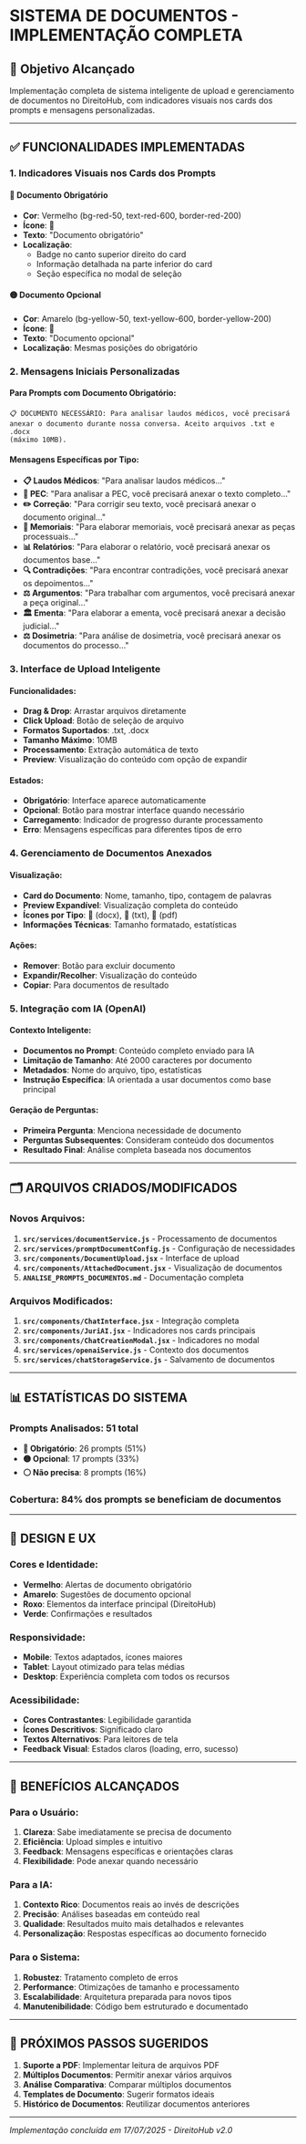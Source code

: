 # SISTEMA DE DOCUMENTOS - IMPLEMENTAÇÃO COMPLETA

## 🎯 Objetivo Alcançado

Implementação completa de sistema inteligente de upload e gerenciamento de documentos no DireitoHub, com indicadores visuais nos cards dos prompts e mensagens personalizadas.

---

## ✅ FUNCIONALIDADES IMPLEMENTADAS

### 1. **Indicadores Visuais nos Cards dos Prompts**

#### 🔴 **Documento Obrigatório**
- **Cor**: Vermelho (bg-red-50, text-red-600, border-red-200)
- **Ícone**: 📄
- **Texto**: "Documento obrigatório"
- **Localização**: 
  - Badge no canto superior direito do card
  - Informação detalhada na parte inferior do card
  - Seção específica no modal de seleção

#### 🟡 **Documento Opcional**
- **Cor**: Amarelo (bg-yellow-50, text-yellow-600, border-yellow-200)
- **Ícone**: 📎
- **Texto**: "Documento opcional"
- **Localização**: Mesmas posições do obrigatório

### 2. **Mensagens Iniciais Personalizadas**

#### Para Prompts com Documento Obrigatório:
```
📋 DOCUMENTO NECESSÁRIO: Para analisar laudos médicos, você precisará 
anexar o documento durante nossa conversa. Aceito arquivos .txt e .docx 
(máximo 10MB).
```

#### Mensagens Específicas por Tipo:
- **📋 Laudos Médicos**: "Para analisar laudos médicos..."
- **📜 PEC**: "Para analisar a PEC, você precisará anexar o texto completo..."
- **✏️ Correção**: "Para corrigir seu texto, você precisará anexar o documento original..."
- **📝 Memoriais**: "Para elaborar memoriais, você precisará anexar as peças processuais..."
- **📊 Relatórios**: "Para elaborar o relatório, você precisará anexar os documentos base..."
- **🔍 Contradições**: "Para encontrar contradições, você precisará anexar os depoimentos..."
- **⚖️ Argumentos**: "Para trabalhar com argumentos, você precisará anexar a peça original..."
- **🏛️ Ementa**: "Para elaborar a ementa, você precisará anexar a decisão judicial..."
- **⚖️ Dosimetria**: "Para análise de dosimetria, você precisará anexar os documentos do processo..."

### 3. **Interface de Upload Inteligente**

#### Funcionalidades:
- **Drag & Drop**: Arrastar arquivos diretamente
- **Click Upload**: Botão de seleção de arquivo
- **Formatos Suportados**: .txt, .docx
- **Tamanho Máximo**: 10MB
- **Processamento**: Extração automática de texto
- **Preview**: Visualização do conteúdo com opção de expandir

#### Estados:
- **Obrigatório**: Interface aparece automaticamente
- **Opcional**: Botão para mostrar interface quando necessário
- **Carregamento**: Indicador de progresso durante processamento
- **Erro**: Mensagens específicas para diferentes tipos de erro

### 4. **Gerenciamento de Documentos Anexados**

#### Visualização:
- **Card do Documento**: Nome, tamanho, tipo, contagem de palavras
- **Preview Expandível**: Visualização completa do conteúdo
- **Ícones por Tipo**: 📄 (docx), 📝 (txt), 📕 (pdf)
- **Informações Técnicas**: Tamanho formatado, estatísticas

#### Ações:
- **Remover**: Botão para excluir documento
- **Expandir/Recolher**: Visualização do conteúdo
- **Copiar**: Para documentos de resultado

### 5. **Integração com IA (OpenAI)**

#### Contexto Inteligente:
- **Documentos no Prompt**: Conteúdo completo enviado para IA
- **Limitação de Tamanho**: Até 2000 caracteres por documento
- **Metadados**: Nome do arquivo, tipo, estatísticas
- **Instrução Específica**: IA orientada a usar documentos como base principal

#### Geração de Perguntas:
- **Primeira Pergunta**: Menciona necessidade de documento
- **Perguntas Subsequentes**: Consideram conteúdo dos documentos
- **Resultado Final**: Análise completa baseada nos documentos

---

## 🗂️ ARQUIVOS CRIADOS/MODIFICADOS

### Novos Arquivos:
1. **`src/services/documentService.js`** - Processamento de documentos
2. **`src/services/promptDocumentConfig.js`** - Configuração de necessidades
3. **`src/components/DocumentUpload.jsx`** - Interface de upload
4. **`src/components/AttachedDocument.jsx`** - Visualização de documentos
5. **`ANALISE_PROMPTS_DOCUMENTOS.md`** - Documentação completa

### Arquivos Modificados:
1. **`src/components/ChatInterface.jsx`** - Integração completa
2. **`src/components/JuriAI.jsx`** - Indicadores nos cards principais
3. **`src/components/ChatCreationModal.jsx`** - Indicadores no modal
4. **`src/services/openaiService.js`** - Contexto dos documentos
5. **`src/services/chatStorageService.js`** - Salvamento de documentos

---

## 📊 ESTATÍSTICAS DO SISTEMA

### Prompts Analisados: **51 total**
- **🔴 Obrigatório**: 26 prompts (51%)
- **🟡 Opcional**: 17 prompts (33%)  
- **⚪ Não precisa**: 8 prompts (16%)

### Cobertura: **84% dos prompts** se beneficiam de documentos

---

## 🎨 DESIGN E UX

### Cores e Identidade:
- **Vermelho**: Alertas de documento obrigatório
- **Amarelo**: Sugestões de documento opcional
- **Roxo**: Elementos da interface principal (DireitoHub)
- **Verde**: Confirmações e resultados

### Responsividade:
- **Mobile**: Textos adaptados, ícones maiores
- **Tablet**: Layout otimizado para telas médias
- **Desktop**: Experiência completa com todos os recursos

### Acessibilidade:
- **Cores Contrastantes**: Legibilidade garantida
- **Ícones Descritivos**: Significado claro
- **Textos Alternativos**: Para leitores de tela
- **Feedback Visual**: Estados claros (loading, erro, sucesso)

---

## 🚀 BENEFÍCIOS ALCANÇADOS

### Para o Usuário:
1. **Clareza**: Sabe imediatamente se precisa de documento
2. **Eficiência**: Upload simples e intuitivo
3. **Feedback**: Mensagens específicas e orientações claras
4. **Flexibilidade**: Pode anexar quando necessário

### Para a IA:
1. **Contexto Rico**: Documentos reais ao invés de descrições
2. **Precisão**: Análises baseadas em conteúdo real
3. **Qualidade**: Resultados muito mais detalhados e relevantes
4. **Personalização**: Respostas específicas ao documento fornecido

### Para o Sistema:
1. **Robustez**: Tratamento completo de erros
2. **Performance**: Otimizações de tamanho e processamento
3. **Escalabilidade**: Arquitetura preparada para novos tipos
4. **Manutenibilidade**: Código bem estruturado e documentado

---

## 🔮 PRÓXIMOS PASSOS SUGERIDOS

1. **Suporte a PDF**: Implementar leitura de arquivos PDF
2. **Múltiplos Documentos**: Permitir anexar vários arquivos
3. **Análise Comparativa**: Comparar múltiplos documentos
4. **Templates de Documento**: Sugerir formatos ideais
5. **Histórico de Documentos**: Reutilizar documentos anteriores

---

*Implementação concluída em 17/07/2025 - DireitoHub v2.0*
